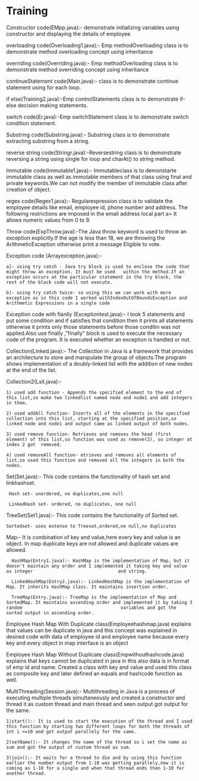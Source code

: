 # Training
Constructor code(EMpp.java):- demonstrate initializing variables using constructor and displaying the details of employee

overloading code(Overloading1.java):- Emp methodOverloading class is to demonstrate method overloading concept using inheritance

overriding code(Overriding.java):- Emp methodOverloading class is to demonstrate method overriding concept using inheritance

continueStatement code(Main.java):- class is to demonstrate continue statement using for each loop.

if else(Training2.java):-Emp controlStatements class is to demonstrate if-else decision making statements.

switch code(Er.java):-Emp switchStatement class is to demonstrate switch condition statement.

Substring code(Substring.java):- Substring class is to demonstrate extracting substring from a string.

reverse string code(Stringr.java):-Reversestring class is to demonstrate reversing a string using single for loop and charAt() to string method.

Immutable code(Immutable1.java):- Immutableclass is to demonstarte immutable class as well as immutable members of that class using final and private keywords.We can not modify the member of immutable class after creation of object.

regex code(Regex1.java):-  Regularexpression class is to validate the employee details like email, employee id, phone number and address. The following restrictions are imposed in the email address local part a> It allows numeric values from 0 to 9.

Throw code(ExpThrow.java):-The Java throw keyword is used to throw an exception explicitly.If the age is less than 18, we are throwing the ArithmeticException otherwise print a message Eligible to vote.

Exception code (Arrayexception.java):-

    a]- using try catch - Java try block is used to enclose the code that might throw an exception. It must be used   within the method.If an exception occurs at the particular statement in the try block, the rest of the block code will not execute. 

    b]- using try catch twice- so using this we can work with more exception as in this code I worked withIndexOutOfBoundsException and Arithmetic Expressions in a single code         
                                       
Exception code with fianlly (Exceptiontest.java):- I took 5 statements and put some condition and if satisfies that condition then it prints all statements otherwise it prints only those statements before those conditin was not applied.Also use finally ,"finally" block is used to execute the necessary code of the program. It is executed whether an exception is handled or not.  

Collection(Linked.java):- The Collection in Java is a framework that provides an architecture to store and manipulate the group of objects.The program shows implementation of a doubly-linked list with the addition of new nodes at the end of the list. 
 
Collection2(Lsit.java):- 

    1) used add function - Appends the specified element to the end of this list,so make two linkedlist named node and node1 and add integers in them.

    2) used addAll function- Inserts all of the elements in the specified collection into this list, starting at the specified position,so linked node and node1 and output came as linked output of both nodes.        
                         
    3) used remove function- Retrieves and removes the head (first element) of this list,so function was used as remove(2), so integer at index 2 got  removed. 
    
    4) used removeAll function- etrieves and removes all elements of list,so used this function and removed all the integers in both the nodes.
             
             
Set(Set.java):-  This code contains the functionality of hash set and linkhashset.

     Hash set- unordered, no duplicates,one null
                
     LinkedHash set- ordered, no duplicates, one null
                
                
       
TreeSet(Set1.java):- This code contains the functionality of Sorted set.

    Sortedset- uses extense to Treeset,ordered,no null,no duplicates
                     
                     
Map:- It is combination of key and value,here every key and value is an object.
      In map duplicate keys are not allowed and duplicate values are allowed.
      
      HashMap(Entry1.java):- HashMap is the implementation of Map, but it doesn't maintain any order and I implemented it taking key and value as integer                                and string.

      LinkedHashMap(Entry2.java):- LinkedHashMap is the implementation of Map. It inherits HashMap class. It maintains insertion order.

      TreeMap(Entry.java):- TreeMap is the implementation of Map and SortedMap. It maintains ascending order and implemented it by taking 3 random                                     variables and got the sorted output in ascending order.
      
      
Employee Hash Map With Duplicate class(Employeehashmap.java) explains that values can be duplicate in java and this concept was explained in desired code with data of employee id and employee name because every key and every object in map interface is an object


Employee Hash Map Without Duplicate class(Empwithouthashcode.java) explains that keys cannot be duplicated in java in this also data is in format of emp id and name. Created a class with  key and value and used this class as  composite key and later defined an equals and hashcode function as well.

MultiThreading(Session.java):- Multithreading in Java is a process of executing multiple threads simultaneously and created a constructor and thread it as custom thread and main thread and seen output got output for the same.

    1)start():- It is used to start the execution of the thread and I used this function by starting two different loops for both the threads of int i <=10 and got output parallely for the same.
                               
    2)setName():- It changes the name of the thread so i set the name as sum and got the output of custom thread as sum.
                               
    3)join():- It waits for a thread to die and by using this function earlier the number output from 1-10 was getting parallely,now it is coming as 1-10 for a single and when that thread ends then 1-10 for another thread.















                     
                     
                
                         
                         
                         
                                       
                                       

